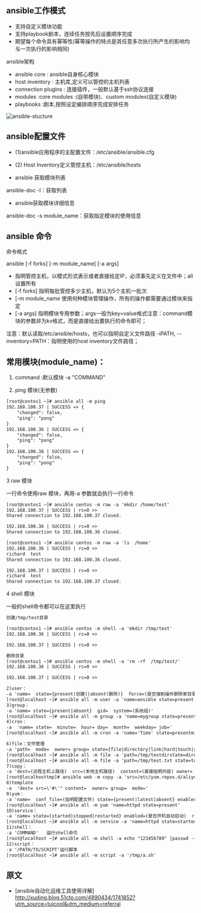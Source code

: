 ansible工作模式
---
* 支持自定义模块功能
* 支持playbook剧本，连续任务按先后设置顺序完成
* 期望每个命令具有幂等性(幂等操作的特点是其任意多次执行所产生的影响均与一次执行的影响相同)

ansible架构
* ansible core : ansible自身核心模块
* host inventory : 主机库,定义可以管控的主机列表
* connection plugins : 连接插件，一般默认基于ssh协议连接
* modules :core modules :(自带模块)、custom modules(自定义模块)
* playbooks :剧本,按照设定编排顺序完成安排任务

![ansible-stucture](http://s1.51cto.com/wyfs02/M01/7A/D9/wKiom1a_UTbwgPO8AAN6D669kL4580.png)

ansible配置文件
---
*  (1)ansible应用程序的主配置文件：/etc/ansible/ansible.cfg

*  (2) Host Inventory定义管控主机：/etc/ansible/hosts

* ansible 获取模块列表

ansible-doc -l：获取列表

* ansible获取模块详细信息

ansible-doc -s  module_name：获取指定模块的使用信息

ansible 命令
---
命令格式

ansible  <host-pattern>  [-f forks] [-m module_name]  [-a args]


- <host-pattern> 指明管控主机，以模式形式表示或者直接给定IP，必须事先定义在文件中；all设置所有
- [-f forks] 指明每批管控多少主机，默认为5个主机一批次
- [-m module_name   使用何种模块管理操作，所有的操作都需要通过模块来指定
- [-a args]   指明模块专用参数；args一般为key=value格式注意：command模块的参数非为kv格式，而是直接给出要执行的命令即可；

注意：<host-pattern>默认读取/etc/ansible/hosts，也可以指明自定义文件路径
  -iPATH, --inventory=PATH：指明使用的host inventory文件路径；


常用模块(module_name)：
---
1. command :默认模块
  -a "COMMAND"

2. ping 模块(无参数)

``` txt
[root@centos1 ~]# ansible all -m ping
192.168.100.37 | SUCCESS => {
    "changed": false, 
    "ping": "pong"
}
192.168.100.36 | SUCCESS => {
    "changed": false, 
    "ping": "pong"
}
192.168.100.38 | SUCCESS => {
    "changed": false, 
    "ping": "pong"
}
```
3 raw 模块

一行命令使用raw 模块，再用-a 参数就会执行一行命令

``` txt
[root@centos1 ~]# ansible centos -m raw -a 'mkdir /home/test'
192.168.100.37 | SUCCESS | rc=0 >>
Shared connection to 192.168.100.37 closed.

192.168.100.36 | SUCCESS | rc=0 >>
Shared connection to 192.168.100.36 closed.

[root@centos1 ~]# ansible centos -m raw -a 'ls  /home'
192.168.100.36 | SUCCESS | rc=0 >>
richard  test
Shared connection to 192.168.100.36 closed.

192.168.100.37 | SUCCESS | rc=0 >>
richard  test
Shared connection to 192.168.100.37 closed.
```

4 shell 模块

一般的shell命令都可以在这里执行

``` txt
创建/tmp/test目录

[root@centos1 ~]# ansible centos -m shell -a 'mkdir /tmp/test'
192.168.100.36 | SUCCESS | rc=0 >>

192.168.100.37 | SUCCESS | rc=0 >>

删除目录
[root@centos1 ~]# ansible centos -m shell -a 'rm -rf  /tmp/test/'
192.168.100.36 | SUCCESS | rc=0 >>

192.168.100.37 | SUCCESS | rc=0 >>
```
``` txt
2)user：
-a 'name=  state={present(创建)|absent(删除)}  force=(是否强制操作删除家目录)  system=  uid=  shell= home='
[root@localhost ~]# ansible all -m user -a 'name=ansible state=present'
3)group：
-a 'name= state={present|absent}  gid=  system=(系统组)'
[root@localhost ~]# ansible all -m group -a 'name=mygroup state=presentsystem=true'
4)cron：
-a  'name= state=  minute=  hour= day=  month=  weekday= job='
[root@localhost ~]# ansible all -m cron -a 'name='Time' state=presentminute='*/5' job='/usr/sbin/ntpdate 172.168.0.1 &> /dev/null''

6)file：文件管理
-a 'path=  mode=  owner= group= state={file|directory|link|hard|touch|absent}  src=(link，链接至何处)'
[root@localhost ~]# ansible all -m file -a 'path=/tmp/testdirstate=directory'
[root@localhost ~]# ansible all -m file -a 'path=/tmp/test.txt state=touchmod=600 owner=user1'
7)copy：
-a 'dest=(远程主机上路径)  src=(本地主机路径)  content=(直接指明内容) owner=  group=  mode='
[root@localhosttmp]# ansible web -m copy -a 'src=/etc/yum.repos.d/aliyun.repodest=/etc/yum.repos.d/'
8)template
-a  'dest= src=\'#\'" content=  owner= group=  mode='
9)yum：
-a 'name=  conf_file=(指明配置文件) state={present|latest|absent} enablerepo= disablerepo='        
[root@localhost ~]# ansible all -m yum 'name=httpd state=present'                
10)service：
-a 'name= state={started|stopped|restarted} enabled=(是否开机自动启动)  runlevel='
[root@localhost ~]# ansible all -m service -a 'name=httpd state=started'
11)shell：
-a 'COMMAND'   运行shell命令
[root@localhost ~]# ansible all -m shell -a echo "123456789" |passwd --stdin user1'
12)script：
-a '/PATH/TO/SCRIPT'运行脚本
[root@localhost ~]# ansible all -m script -a '/tmp/a.sh'
```
原文
---
- [ansible自动化运维工具使用详解] http://xuding.blog.51cto.com/4890434/1741852?utm_source=tuicool&utm_medium=referral